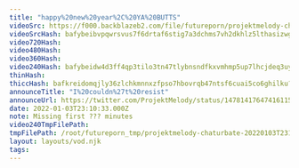 ```yaml
---
title: "happy%20new%20year%2C%20YA%20BUTTS"
videoSrc: https://f000.backblazeb2.com/file/futureporn/projektmelody-chaturbate-2022-01-03.mp4
videoSrcHash: bafybeibvpqwrsvus7f6drtaf6stig7a3dchms7vh2dkhlz5lthasizwg5m?filename=projektmelody-chaturbate-2022-01-03.mp4
video720Hash: 
video480Hash: 
video360Hash: 
video240Hash: bafybeidw4d3ff4qp3tilo3tn47tlybnsndfkxvmhmp5up7lhcjdeq3uytu?filename=projektmelody-chaturbate-20220103T231033Z-240p.mp4
thinHash: 
thiccHash: bafkreidomqjly36zlchkmnnxzfpso7hbovrqb47ntsf6cuai5co6ghilku?filename=20220103T221000Z-thicc.jpg
announceTitle: "I%20couldn%27t%20resist"
announceUrl: https://twitter.com/ProjektMelody/status/1478141764741611527
date: 2022-01-03T23:10:33.000Z
note: Missing first ??? minutes
video240TmpFilePath: 
tmpFilePath: /root/futureporn_tmp/projektmelody-chaturbate-20220103T231033Z.mp4
layout: layouts/vod.njk
tags:
---
```

